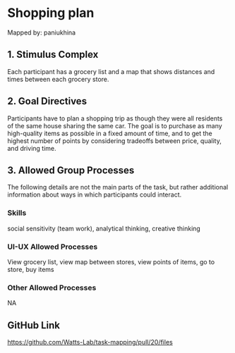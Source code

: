# Shopping plan

Mapped by: paniukhina 

## 1. Stimulus Complex 
Each participant has a grocery list and a map that shows distances and times between each grocery store.

## 2. Goal Directives 
Participants have to plan a shopping trip as though they were all residents of the same house sharing the same car. The goal is to purchase as many high-quality items as possible in a fixed amount of time, and to get the highest number of points by considering tradeoffs between price, quality, and driving time.

## 3. Allowed Group Processes 
The following details are not the main parts of the task, but rather additional information about ways in which participants could interact.

### Skills 
social sensitivity (team work), analytical thinking, creative thinking

### UI-UX Allowed Processes
View grocery list, view map between stores, view points of items, go to store, buy items

### Other Allowed Processes
NA

## GitHub Link 
https://github.com/Watts-Lab/task-mapping/pull/20/files
